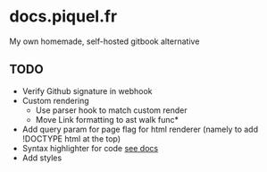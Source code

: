 # docs.piquel.fr

My own homemade, self-hosted gitbook alternative

## TODO

- Verify Github signature in webhook
- Custom rendering
  - Use parser hook to match custom render
  - Move Link formatting to ast walk func*
- Add query param for page flag for html renderer (namely to add !DOCTYPE html at the top)
- Syntax highlighter for code [see docs](https://github.com/gomarkdown/markdown/blob/master/examples/code_hightlight.go)
- Add styles
